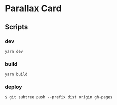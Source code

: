 # Parallax Card

## Scripts

### dev
`yarn dev`

### build
`yarn build`

### deploy
`$ git subtree push --prefix dist origin gh-pages`